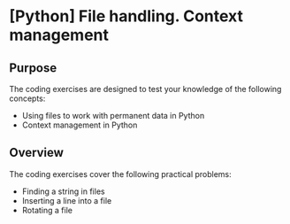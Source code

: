 # [Python] File handling. Context management

## Purpose

The coding exercises are designed to test your knowledge of the following concepts:

- Using files to work with permanent data in Python
- Context management in Python

## Overview

The coding exercises cover the following practical problems:

- Finding a string in files
- Inserting a line into a file
- Rotating a file
